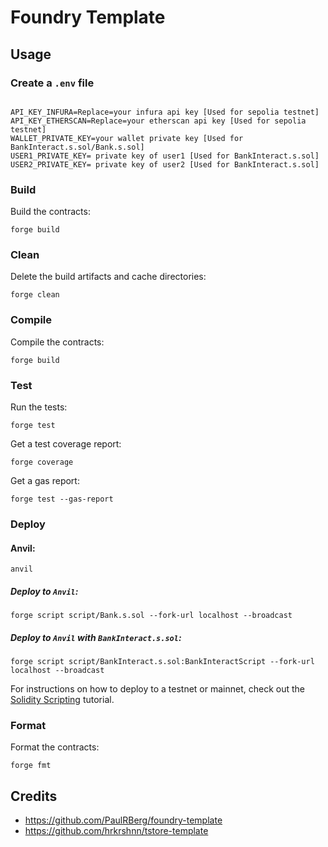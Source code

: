 # Foundry Template


## Usage


### Create a ``.env`` file
```

API_KEY_INFURA=Replace=your infura api key [Used for sepolia testnet]
API_KEY_ETHERSCAN=Replace=your etherscan api key [Used for sepolia testnet]
WALLET_PRIVATE_KEY=your wallet private key [Used for BankInteract.s.sol/Bank.s.sol]
USER1_PRIVATE_KEY= private key of user1 [Used for BankInteract.s.sol]
USER2_PRIVATE_KEY= private key of user2 [Used for BankInteract.s.sol]
```


### Build

Build the contracts:

```
forge build
```

### Clean

Delete the build artifacts and cache directories:

```
forge clean
```

### Compile

Compile the contracts:

```
forge build
```

### Test

Run the tests:

```
forge test
```

Get a test coverage report:

```
forge coverage
```

Get a gas report:

```
forge test --gas-report
```


### Deploy

#### Anvil:
```
anvil
```

##### Deploy to ``Anvil``:
```
forge script script/Bank.s.sol --fork-url localhost --broadcast
```

##### Deploy to ``Anvil`` with ``BankInteract.s.sol``:
```
forge script script/BankInteract.s.sol:BankInteractScript --fork-url localhost --broadcast
```

For instructions on how to deploy to a testnet or mainnet, check out the
[Solidity Scripting](https://book.getfoundry.sh/tutorials/solidity-scripting.html) tutorial.

### Format

Format the contracts:

```
forge fmt
```

## Credits
- https://github.com/PaulRBerg/foundry-template
- https://github.com/hrkrshnn/tstore-template
